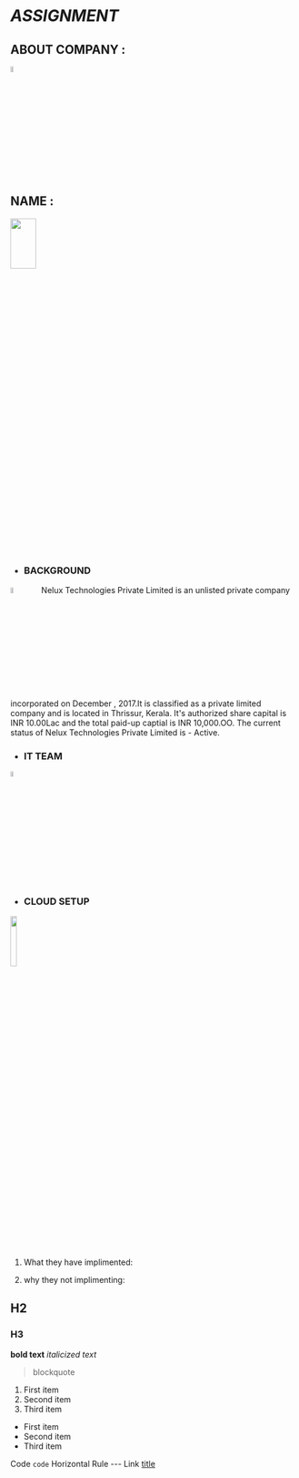 # *ASSIGNMENT*

## **ABOUT COMPANY** : 
<img src="https://clipground.com/images/about-me-icon-png-2.png" width=10% height=5%>


## **NAME** :
<img src="https://th.bing.com/th/id/OIP.Wlp7lN0BBU6CgUlDCHEejAHaB1?pid=ImgDet&rs=1" width=30% height=15%>


- ### **BACKGROUND**
<img src="https://freelancinghacks.com/wp-content/uploads/2020/06/send-proposal-640x384.jpg" width=10% height=5%>
Nelux Technologies Private Limited is an unlisted private company incorporated on December , 2017.It is classified as a private limited company and is located in Thrissur, Kerala. It's authorized share capital is INR 10.00Lac and the total paid-up captial is INR 10,000.OO. The current status of Nelux Technologies Private Limited is - Active.



- ### **IT TEAM**
<img src="https://th.bing.com/th/id/OIP.7rIkEy5rr372aqu1QFvlXgHaHa?pid=ImgDet&rs=1" width=10% height=5%>


- ### **CLOUD SETUP**
<img src="https://th.bing.com/th/id/OIP.s5Oey95K1Q4ENmW-wYo0zwHaHa?pid=ImgDet&rs=1" width=15% height=15%>



1. What they have implimented:

2. why they not implimenting:



## H2
### H3

**bold text**
*italicized text*

> blockquote

1. First item
2. Second item
3. Third item

- First item
- Second item
- Third item

Code	`code`
Horizontal Rule	---
Link	[title](https://www.example.com)